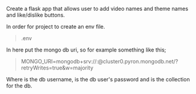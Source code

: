 Create a flask app that allows user to add video names and theme names and like/dislike buttons.

In order for project to create an env file.

> .env 

In here put the mongo db uri, so for example something like this;

> MONGO_URI=mongodb+srv://<username>:<password>@cluster0.pyron.mongodb.net/<collection>?retryWrites=true&w=majority

Where <username> is the db username, <password> is the db user's password and <collection> is the collection for the db.
